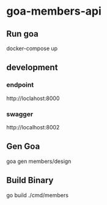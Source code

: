 # goa-members-api

## Run goa
docker-compose up

## development
### endpoint
http://loclahost:8000

### swagger
http://localhost:8002

## Gen Goa
goa gen members/design

## Build Binary
go build ./cmd/members
